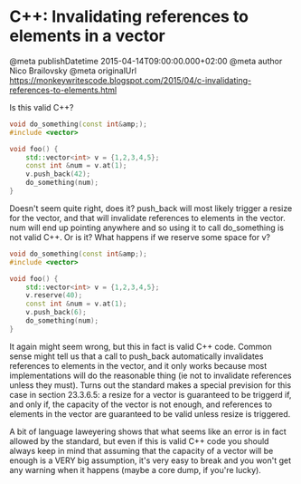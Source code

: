 # C++: Invalidating references to elements in a vector

@meta publishDatetime 2015-04-14T09:00:00.000+02:00
@meta author Nico Brailovsky
@meta originalUrl https://monkeywritescode.blogspot.com/2015/04/c-invalidating-references-to-elements.html

Is this valid C++?

```c++
void do_something(const int&amp;);
#include <vector>

void foo() {
    std::vector<int> v = {1,2,3,4,5};
    const int &num = v.at(1);
    v.push_back(42);
    do_something(num);
}
```

Doesn't seem quite right, does it? push\_back will most likely trigger a resize for the vector, and that will invalidate references to elements in the vector. num will end up pointing anywhere and so using it to call do\_something is not valid C++. Or is it? What happens if we reserve some space for v?

```c++
void do_something(const int&amp;);
#include <vector>

void foo() {
    std::vector<int> v = {1,2,3,4,5};
    v.reserve(40);
    const int &num = v.at(1);
    v.push_back(6);
    do_something(num);
}
```

It again might seem wrong, but this in fact is valid C++ code. Common sense might tell us that a call to push\_back automatically invalidates references to elements in the vector, and it only works because most implementations will do the reasonable thing (ie not to invalidate references unless they must). Turns out the standard makes a special prevision for this case in section 23.3.6.5: a resize for a vector is guaranteed to be triggerd if, and only if, the capacity of the vector is not enough, and references to elements in the vector are guaranteed to be valid unless resize is triggered.

A bit of language laweyering shows that what seems like an error is in fact allowed by the standard, but even if this is valid C++ code you should always keep in mind that assuming that the capacity of a vector will be enough is a VERY big assumption, it's very easy to break and you won't get any warning when it happens (maybe a core dump, if you're lucky).


